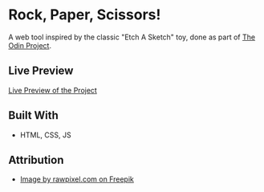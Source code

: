 # Rock, Paper, Scissors!

A web tool inspired by the classic "Etch A Sketch" toy, done as part of [The Odin Project](https://www.theodinproject.com/lessons/foundations-etch-a-sketch).

## Live Preview
[Live Preview of the Project](https://s-y-a-n.github.io/etch-a-sketch/)

## Built With

* HTML, CSS, JS

## Attribution

* [Image by rawpixel.com on Freepik](https://www.freepik.com/free-vector/watercolor-circle-patterned-seamless-background-vector_18240796.htm#query=pink%20polka%20dots&position=30&from_view=search&track=ais)